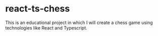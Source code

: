 # react-ts-chess
This is an educational project in which I will create a chess game using technologies like React and Typescript.
